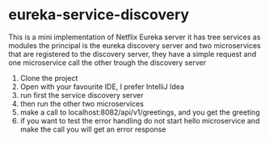 # eureka-service-discovery
This is a mini implementation of Netflix Eureka server it has tree services as modules the principal is the eureka discovery server and two microservices
that are registered to the discovery server, they have a simple request and one microservice call the other trough the discovery server

1. Clone the project
2. Open with your favourite IDE, I prefer IntelliJ Idea
3. run first the service discovery server
4. then run the other two microservices
5. make a call to localhost:8082/api/v1/greetings, and you get the greeting
6. if you want to test the error handling do not start hello microservice and make the call you will get an error response 
